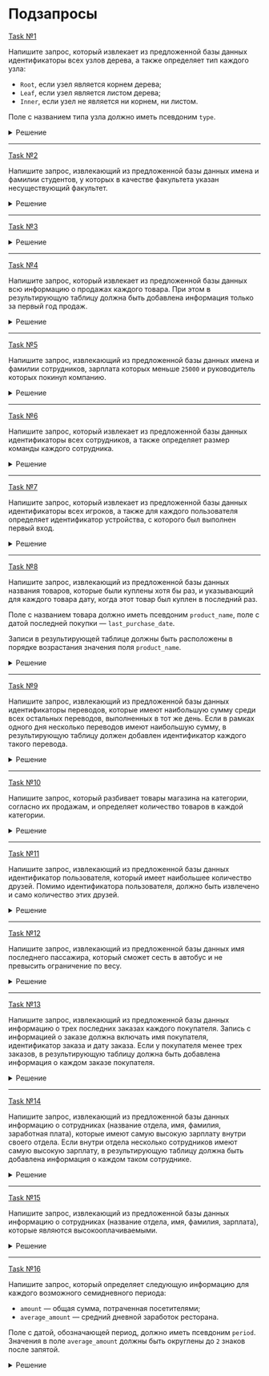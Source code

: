 # Подзапросы

[Task №1](https://stepik.org/lesson/1072300/step/1?unit=1082124)

Напишите запрос, который извлекает из предложенной базы данных идентификаторы всех узлов дерева, а также определяет тип каждого узла:

* `Root`, если узел является корнем дерева;
* `Leaf`, если узел является листом дерева;
* `Inner`, если узел не является ни корнем, ни листом.

Поле с названием типа узла должно иметь псевдоним `type`.

<details>
  <summary>Решение</summary>

  ```sql
  SELECT id,
         CASE 
            WHEN p_id IS NULL THEN 'Root'
            WHEN id NOT IN (SELECT t.p_id
                            FROM Tree t
                            WHERE p_id IS NOT NULL) THEN 'Leaf' 
            ELSE 'Inner'
         END AS type   
  FROM Tree;
  ```

</details>

---

[Task №2](https://stepik.org/lesson/1072300/step/2?unit=1082124)

Напишите запрос, извлекающий из предложенной базы данных имена и фамилии студентов, у которых в качестве факультета указан несуществующий факультет.

<details>
  <summary>Решение</summary>

  ```sql
  SELECT name, surname
  FROM Students
  WHERE department_id NOT IN (SELECT id FROM Departments)
  ```

</details>

---

[Task №3](https://stepik.org/lesson/1072300/step/3?unit=1082124)



<details>
  <summary>Решение</summary>

  ```sql
  SELECT salary AS second_highest_salary
  FROM Salaries
  WHERE salary = (SELECT salary
                  FROM Salaries
                  GROUP BY salary
                  ORDER BY salary DESC 
                  LIMIT 1
                  OFFSET 1);
  ```

</details>

---

[Task №4](https://stepik.org/lesson/1072300/step/4?unit=1082124)

Напишите запрос, который извлекает из предложенной базы данных всю информацию о продажах каждого товара. При этом в результирующую таблицу должна быть добавлена информация только за первый год продаж.

<details>
  <summary>Решение</summary>

  ```sql
  SELECT product_id, year AS first_year, quantity, price 
  FROM Sales
  WHERE year = (SELECT MIN(year) FROM Sales S WHERE Sales.product_id = product_id)
  ```

</details>

---

[Task №5](https://stepik.org/lesson/1072300/step/5?unit=1082124)

Напишите запрос, извлекающий из предложенной базы данных имена и фамилии сотрудников, зарплата которых меньше `25000` и руководитель которых покинул компанию.

<details>
  <summary>Решение</summary>

  ```sql
  SELECT name, surname
  FROM Employees
  WHERE salary < 25000 
        AND manager_id IS NOT NULL
        AND manager_id NOT IN (SELECT id FROM Employees);
  ```

</details>

---

[Task №6](https://stepik.org/lesson/1072300/step/6?unit=1082124)

Напишите запрос, который извлекает из предложенной базы данных идентификаторы всех сотрудников, а также определяет размер команды каждого сотрудника.

<details>
  <summary>Решение</summary>

  ```sql
  SELECT id AS employee_id,
         (SELECT COUNT(id)
          FROM Employees InnerEmp
          WHERE team_id = Employees.team_id) AS team_size
  FROM Employees;
  ```

</details>

---

[Task №7](https://stepik.org/lesson/1072300/step/7?unit=1082124)

Напишите запрос, который извлекает из предложенной базы данных идентификаторы всех игроков, а также для каждого пользователя определяет идентификатор устройства, с которого был выполнен первый вход.

<details>
  <summary>Решение</summary>

  ```sql
  SELECT player_id, device_id AS first_device_id
  FROM Activity
  WHERE event_date = (SELECT MIN(event_date)
                      FROM Activity InnerAc
                      WHERE player_id = Activity.player_id);
  ```

</details>

---

[Task №8](https://stepik.org/lesson/1072300/step/8?unit=1082124)

Напишите запрос, извлекающий из предложенной базы данных названия товаров, которые были куплены хотя бы раз, и указывающий для каждого товара дату, когда этот товар был куплен в последний раз.

Поле с названием товара должно иметь псевдоним `product_name`, поле с датой последней покупки — `last_purchase_date`.

Записи в результирующей таблице должны быть расположены в порядке возрастания значения поля `product_name`.

<details>
  <summary>Решение</summary>

  ```sql
  SELECT (SELECT name
          FROM Products
          WHERE Products.id = product_id) AS product_name, 
          order_date AS last_purchase_date
  FROM Orders 
  WHERE order_date = (SELECT MAX(order_date)
                      FROM Orders InnerOrd
                      WHERE product_id = Orders.product_id)
  ORDER BY product_name;
  ```

</details>

---

[Task №9](https://stepik.org/lesson/1072300/step/9?unit=1082124)

Напишите запрос, извлекающий из предложенной базы данных идентификаторы переводов, которые имеют наибольшую сумму среди всех остальных переводов, выполненных в тот же день. Если в рамках одного дня несколько переводов имеют наибольшую сумму, в результирующую таблицу должен добавлен идентификатор каждого такого перевода.

<details>
  <summary>Решение</summary>

  ```sql
  SELECT id
  FROM Transactions
  WHERE amount = (SELECT MAX(amount)
                  FROM Transactions Tr
                  WHERE DATE(Transactions.day) = DATE(day))
  ORDER BY id DESC;
  ```

</details>

---

[Task №10](https://stepik.org/lesson/1072300/step/10?unit=1082124)

Напишите запрос, который разбивает товары магазина на категории, согласно их продажам, и определяет количество товаров в каждой категории.

<details>
  <summary>Решение</summary>

  ```sql
  SELECT DISTINCT 'Low Sales' AS category,
         (SELECT COUNT(*) FROM Sales WHERE income < 20000) AS products_count
  FROM Sales
  UNION ALL
  SELECT DISTINCT 'Average Sales' AS category,
         (SELECT COUNT(*) FROM Sales WHERE income BETWEEN 20000 AND 50000) AS products_count
  FROM Sales
  UNION ALL
  SELECT DISTINCT 'High Sales' AS category,
         (SELECT COUNT(*) FROM Sales WHERE income > 50000) AS products_count
  FROM Sales;
  ```

</details>

---

[Task №11](https://stepik.org/lesson/1072300/step/11?unit=1082124)

Напишите запрос, извлекающий из предложенной базы данных идентификатор пользователя, который имеет наибольшее количество друзей. Помимо идентификатора пользователя, должно быть извлечено и само количество этих друзей.

<details>
  <summary>Решение</summary>

  ```sql
  SELECT id, SUM(friends) AS friends
  FROM (SELECT requester_id AS id, COUNT(*) AS friends
        FROM RequestsAccepted 
        GROUP BY requester_id
        UNION ALL 
        SELECT accepter_id, COUNT(*)
        FROM RequestsAccepted 
        GROUP BY accepter_id) t
  GROUP BY id
  ORDER BY friends DESC
  LIMIT 1;
  ```

</details>

---

[Task №12](https://stepik.org/lesson/1072300/step/12?unit=1082124)

Напишите запрос, извлекающий из предложенной базы данных имя последнего пассажира, который сможет сесть в автобус и не превысить ограничение по весу.

<details>
  <summary>Решение</summary>

  ```sql
  SELECT person_name
  FROM Queue
  WHERE (SELECT SUM(weight)
          FROM Queue Q
          WHERE turn <= Queue.turn) <= 1000
  ORDER BY turn DESC
  LIMIT 1;
  ```

</details>

---

[Task №13](https://stepik.org/lesson/1072300/step/13?unit=1082124)

Напишите запрос, извлекающий из предложенной базы данных информацию о трех последних заказах каждого покупателя. Запись с информацией о заказе должна включать имя покупателя, идентификатор заказа и дату заказа. Если у покупателя менее трех заказов, в результирующую таблицу должна быть добавлена информация о каждом заказе покупателя.

<details>
  <summary>Решение</summary>

  ```sql
  WITH CTE AS (
      SELECT name, Orders.id AS order_id, order_date,
             ROW_NUMBER() OVER lim_customer AS row_num
      FROM Orders
      INNER JOIN Customers ON Customers.id = customer_id
      WINDOW lim_customer AS (PARTITION BY name ORDER BY Orders.id DESC)
  )
  
  SELECT name, order_id, order_date
  FROM CTE
  WHERE row_num IN (1, 2, 3);
  ```

</details>

---

[Task №14](https://stepik.org/lesson/1072300/step/14?unit=1082124)

Напишите запрос, извлекающий из предложенной базы данных информацию о сотрудниках (название отдела, имя, фамилия, заработная плата), которые имеют самую высокую зарплату внутри своего отдела. Если внутри отдела несколько сотрудников имеют самую высокую зарплату, в результирующую таблицу должна быть добавлена информация о каждом таком сотруднике.

<details>
  <summary>Решение</summary>

  ```sql
  SELECT Departments.name AS department, Employees.name AS name, surname, salary
  FROM Employees
  INNER JOIN Departments ON Departments.id = department_id
  WHERE salary = (SELECT salary
                  FROM Employees InnerEmp
                  WHERE department_id = Employees.department_id
                  ORDER BY salary DESC
                  LIMIT 1);
  ```

</details>

---

[Task №15](https://stepik.org/lesson/1072300/step/15?unit=1082124)

Напишите запрос, извлекающий из предложенной базы данных информацию о сотрудниках (название отдела, имя, фамилия, зарплата), которые являются высокооплачиваемыми.

<details>
  <summary>Решение</summary>

  ```sql
  SELECT Departments.name AS department, Employees.name AS name, surname, salary
  FROM Employees
  INNER JOIN Departments ON Departments.id = department_id
  WHERE salary IN (SELECT salary
                   FROM (SELECT DISTINCT salary
                         FROM Employees InnerEmp
                         WHERE department_id = Employees.department_id
                         ORDER BY salary DESC
                         LIMIT 3) t
                  );
  ```

</details>

---

[Task №16](https://stepik.org/lesson/1072300/step/16?unit=1082124)

Напишите запрос, который определяет следующую информацию для каждого возможного семидневного периода:

* `amount` — общая сумма, потраченная посетителями;
* `average_amount` — средний дневной заработок ресторана.

Поле с датой, обозначающей период, должно иметь псевдоним `period`. Значения в поле `average_amount` должны быть округлены до `2` знаков после запятой.

<details>
  <summary>Решение</summary>

  ```sql
  SELECT DISTINCT visited_on AS period, 
         (SELECT SUM(amount)
          FROM Visits temp1
          WHERE temp1.visited_on BETWEEN SUBDATE(Visits.visited_on, INTERVAL 6 DAY) AND Visits.visited_on) AS amount,
         (SELECT ROUND(SUM(amount) / 7, 2)
          FROM Visits temp2
          WHERE temp2.visited_on BETWEEN SUBDATE(Visits.visited_on, INTERVAL 6 DAY) AND Visits.visited_on) AS average_amount
  FROM Visits
  WHERE (SELECT COUNT(DISTINCT visited_on)
         FROM Visits InnerV
         WHERE visited_on BETWEEN SUBDATE(Visits.visited_on, INTERVAL 6 DAY) AND Visits.visited_on) = 7;
  ```

</details>
